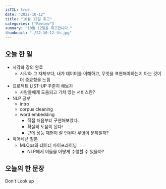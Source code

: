 ```yaml
---
isTIL: true
date: "2022-10-12"
title: "10월 12일 회고"
categories: ["Review"]
summary: "10월 12일을 회고합니다."
thumbnail: "./22-10-12-th.jpg"
---
```



## 오늘 한 일
- 시각화 강의 완료
  - 시각화 그 자체보다, 내가 데이터를 이해하고, 무엇을 표현해야하는지 아는 것이 더 중요함을 느낌
- 프로젝트 LIST-UP 꾸준히 해보자
  - 사람들에게 도움되고 가치 있는 서비스란?
- NLP 공부
  - intro
  - corpus cleaning
  - word embedding
    - 직접 처음부터 구현해보았다.
    - 확실히 도움이 된다!
    - 근데 성능 재현이 잘 안된다 무엇이 문제일까?
- 피어세션 질문
  - MLOps와 데이터 파이프라이닝
    - NLP에서 이들을 어떻게 수행할 수 있을까?


## 오늘의 한 문장
Don't Look up